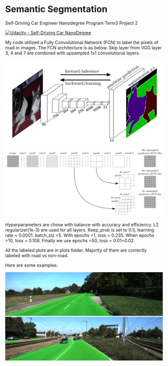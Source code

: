 # Semantic Segmentation
Self-Driving Car Engineer Nanodegree Program Term3 Project 2

[![Udacity - Self-Driving Car NanoDegree](https://s3.amazonaws.com/udacity-sdc/github/shield-carnd.svg)](http://www.udacity.com/drive)

My code utilized a Fully Convolutional Network (FCN) to label the pixels of road in images. The FCN architecture is as below. Skip layer from VGG layer 3, 4 and 7 are combined with upsampled 1x1 convolutional layers.

![fcn_architecture1](./fcn_architecture1.JPG)
![fcn_architecture2](./fcn_architecture2.JPG)

Hyperparameters are chose with balance with accuracy and efficiency. L2 regularizer(1e-3) are used for all layers. Keep_prob is set to 0.5, learning rate = 0.0001. batch_siz =5.
With epochs =1, loss = 0.235. When epochs =10, loss = 0.108. Finally we use epochs =50, loss = 0.01~0.02.

All the labeled plots are in plots folder. Majority of them are correctly labeled with road vs non-road.

Here are some examples:

![plot1](./plots/epochs_10/um_000049.png)  
![plot2](./plots/epochs_10/um_000005.png)  
